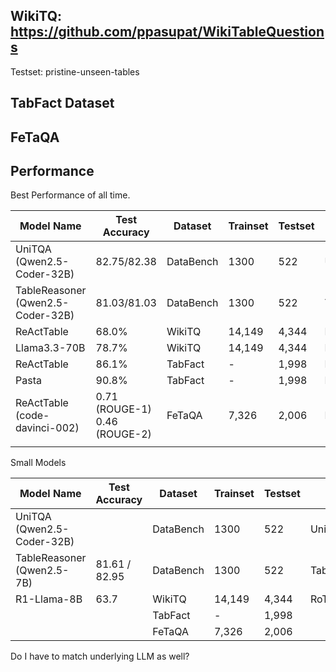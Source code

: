 ## WikiTQ: https://github.com/ppasupat/WikiTableQuestions

Testset: pristine-unseen-tables

## TabFact Dataset

## FeTaQA

## Performance

Best Performance of all time.

| Model Name                           | Test Accuracy                    | Dataset   | Trainset | Testset | Ref           |
| ------------------------------------ | -------------------------------- | --------- | -------- | ------- | ------------- |
| UniTQA <br>(Qwen2.5-Coder-32B)       | 82.75/82.38                      | DataBench | 1300     | 522     | UniTQA        |
| TableReasoner<br>(Qwen2.5-Coder-32B) | 81.03/81.03                      | DataBench | 1300     | 522     | TableReasoner |
| ReActTable                           | 68.0%                            | WikiTQ    | 14,149   | 4,344   | ReActTable    |
| Llama3.3-70B                         | 78.7%                            | WikiTQ    | 14,149   | 4,344   | RoT           |
| ReActTable                           | 86.1%                            | TabFact   | -        | 1,998   | ReActTable    |
| Pasta                                | 90.8%                            | TabFact   | -        | 1,998   | ReActTable    |
| ReActTable<br>(code-davinci-002)     | 0.71 (ROUGE-1)<br>0.46 (ROUGE-2) | FeTaQA    | 7,326    | 2,006   | ReActTable    |
|                                      |                                  |           |          |         |               |
Small Models

| Model Name                     | Test Accuracy | Dataset   | Trainset | Testset | Ref           |
| ------------------------------ | ------------- | --------- | -------- | ------- | ------------- |
| UniTQA <br>(Qwen2.5-Coder-32B) |               | DataBench | 1300     | 522     | UniTQA        |
| TableReasoner<br>(Qwen2.5-7B)  | 81.61 / 82.95 | DataBench | 1300     | 522     | TableReasoner |
| R1-Llama-8B                    | 63.7          | WikiTQ    | 14,149   | 4,344   | RoT           |
|                                |               | TabFact   | -        | 1,998   |               |
|                                |               | FeTaQA    | 7,326    | 2,006   |               |

Do I have to match underlying LLM as well?